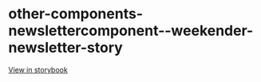 # other-components-newslettercomponent--weekender-newsletter-story

[View in storybook](https://raw.githack.com/Independent-Digital-News-and-Media-Ltd/standard-pwamp-sb/PR-702-sb/index.html?path=/story/other-components-newslettercomponent--weekender-newsletter-story)